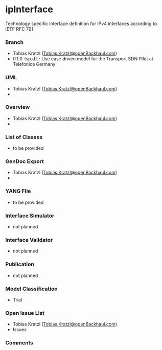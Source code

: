 # ipInterface
Technology specific interface definition for IPv4 interfaces according to IETF RFC 791

### Branch
- Tobias Kratzl (Tobias.Kratzl@openBackhaul.com)
- 0.1.0-tsp.d.t : Use case driven model for the Transport SDN Pilot at Telefonica Germany

### UML
- Tobias Kratzl (Tobias.Kratzl@openBackhaul.com)
- 

### Overview 
- Tobias Kratzl (Tobias.Kratzl@openBackhaul.com)
- 


### List of Classes
- to be provided 

### GenDoc Export
- Tobias Kratzl (Tobias.Kratzl@openBackhaul.com)
- 

### YANG File
- to be provided 

### Interface Simulator
- not planned 

### Interface Validator
- not planned

### Publication
- not planned

### Model Classification
- Trial

### Open Issue List
- Tobias Kratzl (Tobias.Kratzl@openBackhaul.com)
- Issues

### Comments
